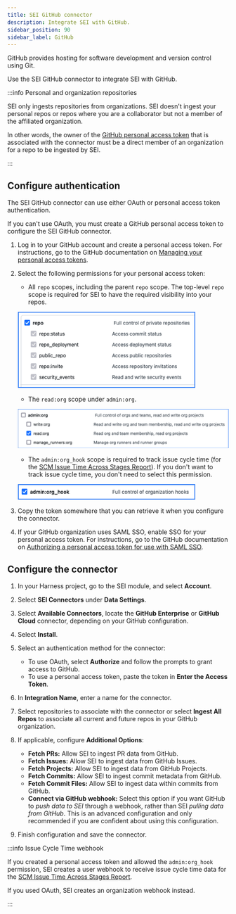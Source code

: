 ```yaml
---
title: SEI GitHub connector
description: Integrate SEI with GitHub.
sidebar_position: 90
sidebar_label: GitHub
---
```


GitHub provides hosting for software development and version control using Git.

Use the SEI GitHub connector to integrate SEI with GitHub.

:::info Personal and organization repositories

SEI only ingests repositories from organizations. SEI doesn't ingest your personal repos or repos where you are a collaborator but not a member of the affiliated organization.

In other words, the owner of the [GitHub personal access token](#create-a-github-personal-access-token) that is associated with the connector must be a direct member of an organization for a repo to be ingested by SEI.

:::

## Configure authentication

The SEI GitHub connector can use either OAuth or personal access token authentication.

If you can't use OAuth, you must create a GitHub personal access token to configure the SEI GitHub connector.

1. Log in to your GitHub account and create a personal access token. For instructions, go to the GitHub documentation on [Managing your personal access tokens](https://docs.github.com/en/authentication/keeping-your-account-and-data-secure/managing-your-personal-access-tokens).
2. Select the following permissions for your personal access token:

   * All `repo` scopes, including the parent `repo` scope. The top-level `repo` scope is required for SEI to have the required visibility into your repos.

   ![The repo scope selections for a GitHub personal access token.](./static/github-token-scope1.png)

   * The `read:org` scope under `admin:org`.

   ![The admin:org scope selections for a GitHub personal access token.](./static/github-token-scope2.png)

   * The `admin:org_hook` scope is required to track issue cycle time (for the [SCM Issue Time Across Stages Report](../sei-metrics-and-reports/velocity-metrics-reports/scm-reports.md#scm-issues-reports)). If you don't want to track issue cycle time, you don't need to select this permission.

   ![The admin:org_hook scope selections for a GitHub personal access token.](./static/github-token-scope3.png)

3. Copy the token somewhere that you can retrieve it when you configure the connector.
4. If your GitHub organization uses SAML SSO, enable SSO for your personal access token. For instructions, go to the GitHub documentation on [Authorizing a personal access token for use with SAML SSO](https://docs.github.com/en/enterprise-cloud@latest/authentication/authenticating-with-saml-single-sign-on/authorizing-a-personal-access-token-for-use-with-saml-single-sign-on).

## Configure the connector

1. In your Harness project, go to the SEI module, and select **Account**.
2. Select **SEI Connectors** under **Data Settings**.
3. Select **Available Connectors**, locate the **GitHub Enterprise** or **GitHub Cloud** connector, depending on your GitHub configuration.
4. Select **Install**.
5. Select an authentication method for the connector:

   * To use OAuth, select **Authorize** and follow the prompts to grant access to GitHub.
   * To use a personal access token, paste the token in **Enter the Access Token**.

6. In **Integration Name**, enter a name for the connector.
7. Select repositories to associate with the connector or select **Ingest All Repos** to associate all current and future repos in your GitHub organization.
8. If applicable, configure **Additional Options**:

   * **Fetch PRs:** Allow SEI to ingest PR data from GitHub.
   * **Fetch Issues:** Allow SEI to ingest data from GitHub Issues.
   * **Fetch Projects:** Allow SEI to ingest data from GitHub Projects.
   * **Fetch Commits:** Allow SEI to ingest commit metadata from GitHub.
   * **Fetch Commit Files:** Allow SEI to ingest data within commits from GitHub.
   * **Connect via GitHub webhook:** Select this option if you want GitHub to *push data to SEI* through a webhook, rather than SEI *pulling data from GitHub*. This is an advanced configuration and only recommended if you are confident about using this configuration.

9. Finish configuration and save the connector.

:::info Issue Cycle Time webhook

If you created a personal access token and allowed the `admin:org_hook` permission, SEI creates a user webhook to receive issue cycle time data for the [SCM Issue Time Across Stages Report](../sei-metrics-and-reports/velocity-metrics-reports/scm-reports.md#scm-issues-reports).

If you used OAuth, SEI creates an organization webhook instead.

:::
